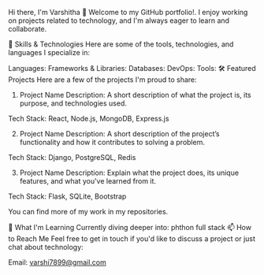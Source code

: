 Hi there, I'm Varshitha 👋
Welcome to my GitHub portfolio!. I enjoy working on projects related to technology, and I'm always eager to learn and collaborate.

🔧 Skills & Technologies
Here are some of the tools, technologies, and languages I specialize in:

Languages:
Frameworks & Libraries:
Databases:
DevOps:
Tools:
🛠️ Featured Projects
Here are a few of the projects I'm proud to share:

1. Project Name
Description: A short description of what the project is, its purpose, and technologies used.

Tech Stack: React, Node.js, MongoDB, Express.js

2. Project Name
Description: A short description of the project’s functionality and how it contributes to solving a problem.

Tech Stack: Django, PostgreSQL, Redis

3. Project Name
Description: Explain what the project does, its unique features, and what you've learned from it.

Tech Stack: Flask, SQLite, Bootstrap

You can find more of my work in my repositories.

🌱 What I'm Learning
Currently diving deeper into:
phthon full stack
📫 How to Reach Me
Feel free to get in touch if you'd like to discuss a project or just chat about technology:

Email: varshi7899@gmail.com
